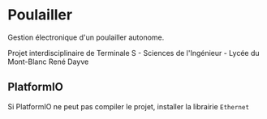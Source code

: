 # Poulailler

Gestion électronique d'un poulailler autonome.

Projet interdisciplinaire de Terminale S - Sciences de l'Ingénieur - Lycée du Mont-Blanc René Dayve

## PlatformIO
Si PlatformIO ne peut pas compiler le projet, installer la librairie `Ethernet`
